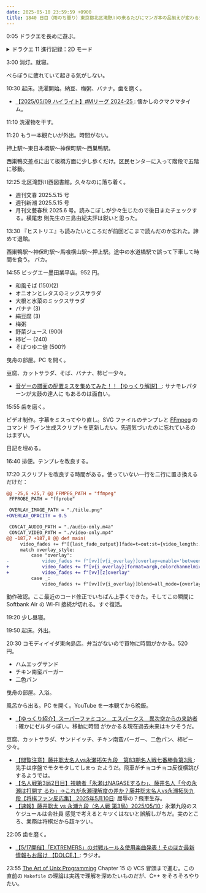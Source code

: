```yaml
---
date: 2025-05-10 23:59:59 +0900
title: 1840 日目（雨のち曇り）東京都北区滝野川の来るたびにマンガ本の品揃えが変わる気がする図書館
---
```


0:05 ドラクエを長めに遊ぶ。

<details><summary>ドラクエ 11 進行記録：2D モード</summary>
<p>ネドラ戦。この辺から敵が強く感じられるようになる。
こいつはマヒが得意なのでスーパーリングを敢えて外してある仲間がいるからしびれてもたつく。</p>

<p>セーニャ加入。イベント後にスキルパネルがすごいことになる。レベル 99 だから何でもアリになった。
なんならマダンテも使える。こんなことなら MP も上げておけば良かった。</p>

<p>忘れていたが、ダーハルーネの店でデルカダールメイルを購入。たまには言い値で買ってやろう。</p>

<p>神の民の里。苗木を調べて民に話すとルーラの一覧の一部が復活する。
どうせ後で行くからと訪問を先延ばしにしていた二箇所だ。</p>

<p>オリハルコンを入手しに面倒な洞窟へ。2D のほうが難しいまである。
しかも乗り物を使っての渦での移動が意味があるのかないのかよくわからない。
道中の宝箱でグレートアックスを入手。これ自体は打ち直し不可か。
そして謎のぱふぱふイベントも健在。</p>

<p>勇者の星のイベントへ進む。ウマレースも星をつけておく。
ガイアのハンマーを入手したところで今回は終わる。</p>
</details>

3:00 消灯。就寝。

べらぼうに疲れていて起きる気がしない。

10:30 起床。洗濯開始。納豆、梅粥、バナナ。歯を磨く。

* [【2025/05/09 ハイライト】#Mリーグ 2024-25
  ](https://www.youtube.com/watch?v=sM1hCvac_CE): 懐かしのクマクマタイム。

11:10 洗濯物を干す。

11:20 もう一本観たいが外出。時間がない。

押上駅～東日本橋駅～神保町駅～西巣鴨駅。

西巣鴨交差点に出て板橋方面に少し歩くだけ。区民センターに入って階段で五階に移動。

<blockquote class="twitter-tweet"
  data-conversation="none"
  data-media-max-width="480" data-theme="dark" data-align="center">
<a href="https://twitter.com/showa_yojyo/status/1921104699819737205"></a>
</blockquote>

12:25 北区滝野川西図書館。久々なのに落ち着く。

* 週刊文春 2025.5.15 号
* 週刊新潮 2025.5.15 号
* 月刊文藝春秋 2025.6 号。読みこぼしが少々生じたので後日またチェックする。横尾忠
  則先生の三島由紀夫評は鋭いと思った。

13:30 『ヒストリエ』も読みたいところだが前回どこまで読んだのか忘れた。諦めて退館。

西巣鴨駅～神保町駅～馬喰横山駅～押上駅。途中の水道橋駅で誤って下車して時間を食う。
バカ。

14:55 ビッグエー墨田業平店。952 円。

* 和風そば (150)(2)
* オニオンとレタスのミックスサラダ
* 大根と水菜のミックスサラダ
* バナナ (3)
* 絹豆腐 (3)
* 梅粥
* 野菜ジュース (900)
* 柿ピー (240)
* そばつゆ二倍 (500?)

曳舟の部屋。PC を開く。

豆腐、カットサラダ、そば、バナナ、柿ピー少々。

* [音ゲーの譜面の配置ミスを集めてみた！！【ゆっくり解説】
  ](https://www.youtube.com/watch?v=FKaJczHUsCA): サナモレパターンが太鼓の達人に
  もあるのは面白い。

15:55 歯を磨く。

ビデオ制作。字幕をミスってやり直し。SVG ファイルのテンプレと [FFmpeg] のコマンド
ライン生成スクリプトを更新したい。先週気づいたのに忘れているのはまずい。

日記を埋める。

16:40 排便。テンプレを改良する。

17:20 スクリプトを改良する時間がある。使っていない一行を二行に置き換えるだけだ：

```diff
@@ -25,6 +25,7 @@ FFMPEG_PATH = "ffmpeg"
 FFPROBE_PATH = "ffprobe"

 OVERLAY_IMAGE_PATH = "./title.png"
+OVERLAY_OPACITY = 0.5

 CONCAT_AUDIO_PATH = "./audio-only.m4a"
 CONCAT_VIDEO_PATH = "./video-only.mp4"
@@ -187,7 +187,8 @@ def main(
     video_fades += f"[{last_fade_output}]fade=t=out:st={video_length:.4f}:d={XFADE_DURATION}[vv];\n"
     match overlay_style:
         case "overlay":
-            video_fades += f"[vv][v{i_overlay}]overlay=enable='between(t,0,10)'"
+            video_fades += f"[v{i_overlay}]format=argb,colorchannelmixer=aa=0.5[z];\n"
+            video_fades += f"[vv][z]overlay"
         case _:
             video_fades += f"[vv][v{i_overlay}]blend=all_mode={overlay_style}"
```

動作確認。ここ最近のコード修正でいちばん上手くできた。そしてこの瞬間に Softbank
Air の Wi-Fi 接続が切れる。すぐ復活。

19:20 少し昼寝。

19:50 起床。外出。

20:30 コモディイイダ東向島店。弁当がないので買物に時間がかかる。520 円。

* ハムエッグサンド
* チキン南蛮バーガー
* 二色パン

曳舟の部屋。入浴。

風呂から出る。PC を開く。YouTube を一本観てから晩飯。

* [【ゆっくり紹介】スーパーファミコン　エスパークス　異次空からの来訪者
  ](https://www.youtube.com/watch?v=IEe-tay0YiA): 確かにゼルダっぽい。移動に時間
  がかかる＆現在過去未来はキツそうだ。

豆腐、カットサラダ、サンドイッチ、チキン南蛮バーガー、二色パン、柿ピー少々。

* [【閲覧注意】藤井聡太名人vs永瀬拓矢九段　第83期名人戦七番勝負第3局
  ](https://www.youtube.com/watch?v=yxOBj-DJh-U): 先手は序盤でモタモタしてしまっ
  たようだ。飛車がチョコチョコ反復横跳びするようでは。
* [【名人戦第3局2日目】視聴者「永瀬はNAGASEするわ」、藤井名人「今の永瀬は打開す
  るわ」→これが永瀬理解度の差か？藤井聡太名人vs永瀬拓矢九段【将棋ファン反応集】
  2025年5月10日](https://www.youtube.com/watch?v=HoQbGbMbHPo): 屈辱の？飛車生存。
* [【速報】藤井聡太 vs 永瀬九段（名人戦 第3局）2025/05/10
  ](https://www.youtube.com/watch?v=k8a77nR9oaw): 永瀬九段のスケジュールは会社員
  感覚で考えるとキツくはないと誤解しがちだ。実のところ、業務は将棋だから超キツい。

22:05 歯を磨く。

* [【5/17開催】「EXTREMERS」の対戦ルール＆使用楽曲発表！そのほか最新情報もお届け
  【DOLCE.】](https://www.youtube.com/watch?v=f3ABR69E1io): ラジオ。

23:55 [The Art of Unix Programming][TAOUP] Chapter 15 の VCS 冒頭まで進む。この
直前の `Makefile` の理論は実践で理解を深めたいものだが、C++ をそろそろやりたい。

[FFmpeg]: <https://ffmpeg.org/ffmpeg.html>
[TAOUP]: <http://www.catb.org/esr/writings/taoup/html>

